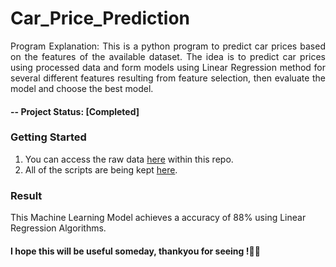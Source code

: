 # Car_Price_Prediction

<p align="justify">
Program Explanation: This is a python program to predict car prices based on the features of the available dataset.
The idea is to predict car prices using processed data and form models using Linear Regression method for several different features resulting from feature selection, then evaluate the model and choose the best model.
</p>

#### -- Project Status: [Completed]

### Getting Started
1. You can access the raw data [here](https://github.com/ab-aruneswaran/CAR_PRICE_PREDICTION/blob/main/DataSet/CarPred.csv) within this repo.
2. All of the scripts are being kept [here](https://github.com/ab-aruneswaran/CAR_PRICE_PREDICTION/blob/main/CAR_PRICE_PREDICTION_MODEL.ipynb).


### Result 

 This Machine Learning Model achieves a accuracy of 88% using Linear Regression Algorithms.
#### I hope this will be useful someday, thankyou for seeing !✌🏻
